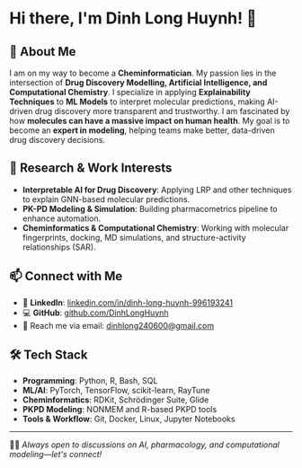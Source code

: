 # Hi there, I'm Dinh Long Huynh! 👋

## 🚀 About Me
I am on my way to become a **Cheminformatician**. My passion lies in the intersection of **Drug Discovery Modelling, Artificial Intelligence, and Computational Chemistry**. I specialize in applying **Explainability Techniques** to **ML Models** to interpret molecular predictions, making AI-driven drug discovery more transparent and trustworthy. I am fascinated by how **molecules can have a massive impact on human health**. My goal is to become an **expert in modeling**, helping teams make better, data-driven drug discovery decisions.


## 🔬 Research & Work Interests
- **Interpretable AI for Drug Discovery**: Applying LRP and other techniques to explain GNN-based molecular predictions.
- **PK-PD Modeling & Simulation**: Building pharmacometrics pipeline to enhance automation.
- **Cheminformatics & Computational Chemistry**: Working with molecular fingerprints, docking, MD simulations, and structure-activity relationships (SAR).


## 📫 Connect with Me
- 🔗 **LinkedIn**: [linkedin.com/in/dinh-long-huynh-996193241](https://www.linkedin.com/in/dinh-long-huynh-996193241/)
- 💻 **GitHub**: [github.com/DinhLongHuynh](https://github.com/DinhLongHuynh)
- 📧 Reach me via email: dinhlong240600@gmail.com

## 🛠️ Tech Stack
- **Programming**: Python, R, Bash, SQL
- **ML/AI**: PyTorch, TensorFlow, scikit-learn, RayTune
- **Cheminformatics**: RDKit, Schrödinger Suite, Glide
- **PKPD Modeling**: NONMEM and R-based PKPD tools
- **Tools & Workflow**: Git, Docker, Linux, Jupyter Notebooks
  
---
🧑‍💻 *Always open to discussions on AI, pharmacology, and computational modeling—let's connect!*

